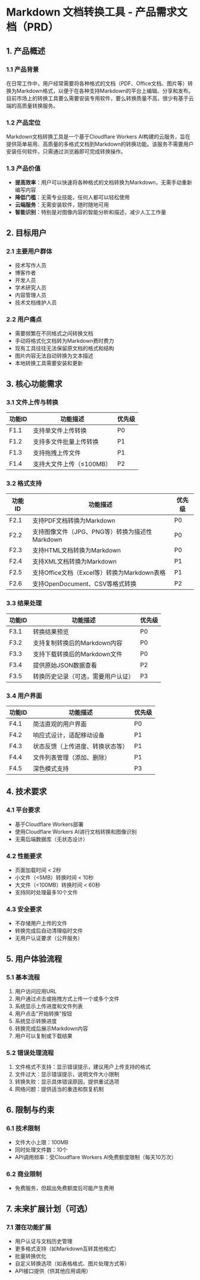# Markdown 文档转换工具 - 产品需求文档（PRD）

## 1. 产品概述

### 1.1 产品背景

在日常工作中，用户经常需要将各种格式的文档（PDF、Office文档、图片等）转换为Markdown格式，以便于在各种支持Markdown的平台上编辑、分享和发布。目前市场上的转换工具要么需要安装专用软件，要么转换质量不高，很少有基于云端的高质量转换服务。

### 1.2 产品定位

Markdown文档转换工具是一个基于Cloudflare Workers AI构建的云服务，旨在提供简单易用、高质量的多格式文档到Markdown的转换功能。该服务不需要用户安装任何软件，只需通过浏览器即可完成转换操作。

### 1.3 产品价值

- **提高效率**：用户可以快速将各种格式的文档转换为Markdown，无需手动重新编写内容
- **降低门槛**：无需专业技能，任何人都可以轻松使用
- **云端服务**：无需安装软件，随时随地可用
- **智能识别**：特别是对图像内容的智能分析和描述，减少人工工作量

## 2. 目标用户

### 2.1 主要用户群体

- 技术写作人员
- 博客作者
- 开发人员
- 学术研究人员
- 内容管理人员
- 技术文档维护人员

### 2.2 用户痛点

- 需要频繁在不同格式之间转换文档
- 手动将格式化文档转为Markdown费时费力
- 现有工具往往无法保留原文档的格式和结构
- 图片内容无法自动转换为文本描述
- 本地转换工具需要安装和更新

## 3. 核心功能需求

### 3.1 文件上传与转换

| 功能ID | 功能描述 | 优先级 |
|-------|---------|-------|
| F1.1 | 支持单文件上传转换 | P0 |
| F1.2 | 支持多文件批量上传转换 | P1 |
| F1.3 | 支持拖拽上传文件 | P1 |
| F1.4 | 支持大文件上传（≤100MB） | P2 |

### 3.2 格式支持

| 功能ID | 功能描述 | 优先级 |
|-------|---------|-------|
| F2.1 | 支持PDF文档转换为Markdown | P0 |
| F2.2 | 支持图像文件（JPG、PNG等）转换为描述性Markdown | P0 |
| F2.3 | 支持HTML文档转换为Markdown | P0 |
| F2.4 | 支持XML文档转换为Markdown | P1 |
| F2.5 | 支持Office文档（Excel等）转换为Markdown表格 | P1 |
| F2.6 | 支持OpenDocument、CSV等格式转换 | P2 |

### 3.3 结果处理

| 功能ID | 功能描述 | 优先级 |
|-------|---------|-------|
| F3.1 | 转换结果预览 | P0 |
| F3.2 | 支持复制转换后的Markdown内容 | P0 |
| F3.3 | 支持下载转换后的Markdown文件 | P0 |
| F3.4 | 提供原始JSON数据查看 | P2 |
| F3.5 | 转换历史记录（可选，需要用户认证） | P3 |

### 3.4 用户界面

| 功能ID | 功能描述 | 优先级 |
|-------|---------|-------|
| F4.1 | 简洁直观的用户界面 | P0 |
| F4.2 | 响应式设计，适配移动设备 | P1 |
| F4.3 | 状态反馈（上传进度、转换状态等） | P1 |
| F4.4 | 文件列表管理（添加、删除） | P1 |
| F4.5 | 深色模式支持 | P3 |

## 4. 技术要求

### 4.1 平台要求

- 基于Cloudflare Workers部署
- 使用Cloudflare Workers AI进行文档转换和图像识别
- 无需后端数据库（无状态设计）

### 4.2 性能要求

- 页面加载时间 < 2秒
- 小文件（<5MB）转换时间 < 10秒
- 大文件（<100MB）转换时间 < 60秒
- 支持同时处理最多10个文件

### 4.3 安全要求

- 不存储用户上传的文件
- 转换完成后自动清理临时文件
- 无用户认证要求（公开服务）

## 5. 用户体验流程

### 5.1 基本流程

1. 用户访问应用URL
2. 用户通过点击或拖拽方式上传一个或多个文件
3. 系统显示上传进度和文件列表
4. 用户点击"开始转换"按钮
5. 系统显示转换进度
6. 转换完成后展示Markdown内容
7. 用户可以复制或下载结果

### 5.2 错误处理流程

1. 文件格式不支持：显示错误提示，建议用户上传支持的格式
2. 文件过大：显示错误提示，说明文件大小限制
3. 转换失败：显示具体错误原因，提供重试选项
4. 网络问题：提供适当的重连和恢复机制

## 6. 限制与约束

### 6.1 技术限制

- 文件大小上限：100MB
- 同时处理文件数：10个
- API调用频率：受Cloudflare Workers AI免费额度限制（每天10万次）

### 6.2 商业限制

- 免费服务，但超出免费额度后可能产生费用

## 7. 未来扩展计划（可选）

### 7.1 潜在功能扩展

- 用户认证与文档历史管理
- 更多格式支持（如Markdown互转其他格式）
- 批量转换优化
- 自定义转换选项（如表格格式、图片处理方式等）
- API接口提供（供其他应用调用）
